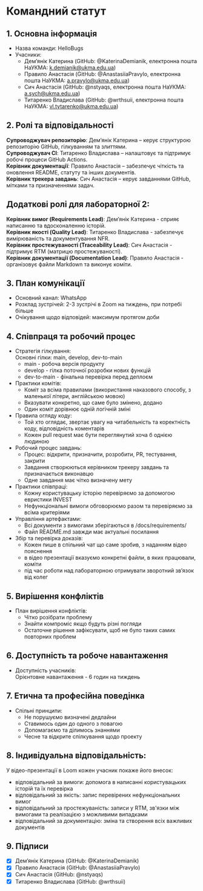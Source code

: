 # Командний статут  
## 1. Основна інформація  
- Назва команди: HelloBugs  
- Учасники:  
    - Демʼянік Катерина (GitHub: @KaterinaDemianik, електронна пошта НаУКМА: k.demianik@ukma.edu.ua)  
    - Правило Анастасія (GitHub: @AnastasiiaPravylo, електронна пошта НаУКМА: a.pravylo@ukma.edu.ua)  
    - Сич Анастасія (GitHub: @nstyaqs, електронна пошта НаУКМА: a.sych@ukma.edu.ua)  
    - Титаренко Владислава (GitHub: @wrthsuii, електронна пошта НаУКМА: vl.tytarenko@ukma.edu.ua)  
## 2. Ролі та відповідальності  
**Супроводжувач репозиторію**: Демʼянік Катерина – керує структурою репозиторію GitHub, гілкуванням та злиттями.  
**Супроводжувач CI**: Титаренко Владислава  – налаштовує та підтримує робочі процеси GitHub Actions.  
**Керівник документації**: Правило Анастасія – забезпечує чіткість та оновлення README, статуту та інших документів.  
**Керівник трекера завдань**: Сич Анастасія – керує завданнями GitHub, мітками та призначеннями задач.  

## Додаткові ролі для лабораторної 2:
**Керівник вимог (Requirements Lead)**: Демʼянік Катерина - сприяє написанню та вдосконаленню
історій.  
**Керівник якості (Quality Lead)**: Титаренко Владислава - забезпечує вимірюваність та документування NFR.  
**Керівник простежуваності (Traceability Lead)**: Сич Анастасія - підтримує RTM (матрицю
простежуваності).  
**Керівник документації (Documentation Lead)**: Правило Анастасія - організовує файли Markdown та
виконує коміти.
## 3. План комунікації  
- Основний канал: WhatsApp  
- Розклад зустрічей: 2-3 зустрічі в Zoom на тиждень, при потребі більше  
- Очікування щодо відповідей: максимум протягом доби  
## 4. Співпраця та робочий процес  
- Стратегія гілкування:   
Основні гілки: main, develop, dev-to-main  
    - main - робоча версія продукту  
    - develop - гілка поточної розробки нових функцій  
    - dev-to-main - фінальна перевірка перед деплоєм  
- Практики комітів:  
    - Коміт за всіма правилами (використання наказового способу, з маленької літери, англійською мовою)  
    - Вказувати конкретно, що саме було змінено, додано  
    - Один коміт дорівнює одній логічній зміні  
- Правила огляду коду:  
    - Той хто оглядає, звертає увагу на читабельність та коректність коду, відповідність коментарів  
    - Кожен pull request має бути переглянутий хоча б однією людиною  
- Робочий процес завдань:  
    - Процес: відкрити, призначити, розробити, PR, тестування, закрити  
    - Завдання створюються керівником трекеру завдань та призначається виконавцю  
    - Одне завдання має чітко визначену мету  
- Практики співпраці: 
  - Кожну користувацьку історію перевіряємо за допомогою евристики INVEST
  - Нефункціональні вимоги обговорюємо разом та перевіряємо за всіма критеріями    
- Управління артефактами:
  - Всі документи з вимогами зберігаються в /docs/requirements/
  - Файл README.md завжди має актуальні посилання
- Збір та перевірка доказів:
  - Кожен пише в спільний чат що саме зробив, з наданням відео пояснення
  - в відео презентації вказуємо конкретні файли, в яких працювали, коміти
  - під час роботи над лабораторною отримувати зворотний звʼязок від колег
## 5. Вирішення конфліктів  
- План вирішення конфліктів:  
    - Чітко розібрати проблему  
    - Знайти компроміс якщо будуть різні погляди  
    - Остаточне рішення зафіксувати, щоб не було таких самих повторних проблем  
## 6. Доступність та робоче навантаження  
- Доступність учасників:   
Орієнтовне навантаження - 6 годин на тиждень  
## 7. Етична та професійна поведінка  
- Спільні принципи:   
    - Не порушуємо визначені дедлайни  
    - Ставимось один до одного з повагою  
    - Допомагаємо та ділимось знаннями  
    - Чесне та відкрите спілкування щодо проекту  
## 8. Індивідуальна відповідальність:
У відео-презентації в Loom кожен учасник покаже його внесок:
  - відповідальний за вимоги: допомога в написанні користувацьких історій та їх перевірка
  - відповідальний за якість: запис перевірених нефункціональних вимог
  - відповідальний за простежуваність: записи у RTM, зв'язки між вимогами та реалізацією з можливими випадками
  - відповідальний за документацію: зміна та створення всіх важливих документів
## 9. Підписи  
- [x] Демʼянік Катерина (GitHub: @KaterinaDemianik)  
- [x] Правило Анастасія (GitHub: @AnastasiiaPravylo)  
- [x] Сич Анастасія (GitHub: @nstyaqs)  
- [x] Титаренко Владислава (GitHub: @wrthsuii)  
